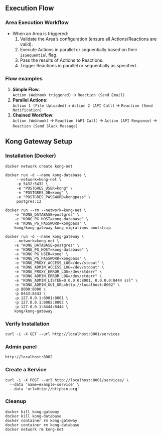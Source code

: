 ## Execution Flow

### Area Execution Workflow

* When an Area is triggered:
    1. Validate the Area’s configuration (ensure all Actions/Reactions are valid).
    2. Execute Actions in parallel or sequentially based on their `IsSequential` flag.
    3. Pass the results of Actions to Reactions.
    4. Trigger Reactions in parallel or sequentially as specified.

### Flow examples

1. **Simple Flow**:  
   `Action (Webhook triggered)` -> `Reaction (Send Email)`
2. **Parallel Actions**:  
   `Action 1 (File Uploaded)` + `Action 2 (API Call)` -> `Reaction (Send Notification)`
3. **Chained Workflow**:  
   `Action (Webhook)` -> `Reaction (API Call)` -> `Action (API Response)` -> `Reaction (Send Slack Message)`

## Kong Gateway Setup

### Installation (Docker)

```shell
docker network create kong-net
```

```shell
docker run -d --name kong-database \
     --network=kong-net \
     -p 5432:5432 \
     -e "POSTGRES_USER=kong" \
     -e "POSTGRES_DB=kong" \
     -e "POSTGRES_PASSWORD=kongpass" \
     postgres:13
```

```shell
docker run --rm --network=kong-net \
    -e "KONG_DATABASE=postgres" \
    -e "KONG_PG_HOST=kong-database" \
    -e "KONG_PG_PASSWORD=kongpass" \
    kong/kong-gateway kong migrations bootstrap
```

```shell
docker run -d --name kong-gateway \
    --network=kong-net \
    -e "KONG_DATABASE=postgres" \
    -e "KONG_PG_HOST=kong-database" \
    -e "KONG_PG_USER=kong" \
    -e "KONG_PG_PASSWORD=kongpass" \
    -e "KONG_PROXY_ACCESS_LOG=/dev/stdout" \
    -e "KONG_ADMIN_ACCESS_LOG=/dev/stdout" \
    -e "KONG_PROXY_ERROR_LOG=/dev/stderr" \
    -e "KONG_ADMIN_ERROR_LOG=/dev/stderr" \
    -e "KONG_ADMIN_LISTEN=0.0.0.0:8001, 0.0.0.0:8444 ssl" \
    -e "KONG_ADMIN_GUI_URL=http://localhost:8002" \
    -p 8000:8000 \
    -p 8443:8443 \
    -p 127.0.0.1:8001:8001 \
    -p 127.0.0.1:8002:8002 \
    -p 127.0.0.1:8444:8444 \
    kong/kong-gateway
```

### Verify Installation

```shell
curl -i -X GET --url http://localhost:8001/services
```

### Admin panel

```shell
http://localhost:8002
```

### Create a Service

```shell
curl -i -X POST --url http://localhost:8001/services/ \
  --data 'name=example-service' \
  --data 'url=http://httpbin.org'
```

### Cleanup

```shell
docker kill kong-gateway
docker kill kong-database
docker container rm kong-gateway
docker container rm kong-database
docker network rm kong-net
```